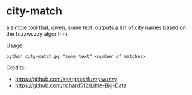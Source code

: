 # city-match
a simple tool that, given, some text, outputs a list of city names based on the fuzzwuzzy algorithm


Usage: 
```
python city-match.py "some text" <number of matches>
```


Credits:
- https://github.com/seatgeek/fuzzywuzzy
- https://github.com/richard512/Little-Big-Data
